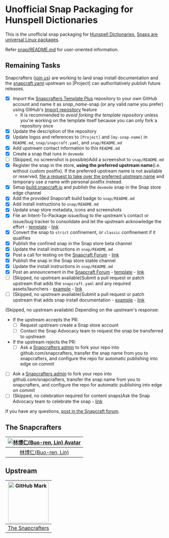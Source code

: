 # Unofficial Snap Packaging for Hunspell Dictionaries
This is the unofficial snap packaging for [Hunspell Dictionaries](https://wiki.documentfoundation.org/Language_support_of_LibreOffice), [Snaps are universal Linux packages](https://snapcraft.io).

Refer [snap/README.md](snap/README.md) for user-oriented information.

## Remaining Tasks
Snapcrafters ([join us](https://forum.snapcraft.io/t/join-snapcrafters/1325)) are working to land snap install documentation and the [snapcraft.yaml](https://github.com/Lin-Buo-Ren/snapcrafters-template-plus/blob/master/snap/snapcraft.yaml) upstream so [Project] can authoritatively publish future releases.

- [x] *Import* the [Snapcrafters Template Plus](https://github.com/Lin-Buo-Ren/snapcrafters-template-plus) repository to your own GitHub account and name it as _snap_name_-snap (or any valid name you prefer) using GitHub's [Import repository](https://github.com/new/import) feature
  - It is recommended to *avoid forking the template repository* unless you're working on the template itself because you can only fork a repository once
- [x] Update the description of the repository
- [x] Update logos and references to `[Project]` and `[my-snap-name]` in `README.md`, `snap/snapcraft.yaml`, and `snap/README.md`
- [x] Add upstream contact information to this `README.md`
- [x] Create a snap that runs in `devmode`
- [ ] (Skipped, no screenshot is possible)Add a screenshot to `snap/README.md`
- [x] Register the snap in the store, **using the preferred upstream name**(i.e. without custom postfix).  If the preferred upstream name is not available or reserved, [file a request to take over the preferred upstream name](https://dashboard.snapcraft.io/register-snap) and temporary use a name with personal postfix instead.
- [x] Setup [build.snapcraft.io](https://build.snapcraft.io) and publish the `devmode` snap in the Snap store edge channel
- [x] Add the provided Snapcraft build badge to `snap/README.md`
- [x] Add install instructions to `snap/README.md`
- [x] Update snap store metadata, icons and screenshots
- [x] File an Intent-To-Package issue/bug to the upstream's contact or issue/bug tracker to consolidate and let the upstream acknowledge the effort - [template](https://github.com/Lin-Buo-Ren/snapcrafters-template-plus/wiki/Intent-To-Package-Template) - [link](https://forum.snapcraft.io/t/intent-to-package-hunspell-dictionaries-content-snap/7154)
- [x] Convert the snap to `strict` confinement, or `classic` confinement if it qualifies
- [x] Publish the confined snap in the Snap store beta channel
- [x] Update the install instructions in `snap/README.md`
- [x] Post a call for testing on the [Snapcraft Forum](https://forum.snapcraft.io) - [link](https://forum.snapcraft.io/t/call-for-testing-the-hunspell-dictionaries-content-snap/7155)
- [x] Publish the snap in the Snap store stable channel
- [x] Update the install instructions in `snap/README.md`
- [x] Post an announcement in the [Snapcraft Forum](https://forum.snapcraft.io) - [template](https://github.com/Lin-Buo-Ren/snapcrafters-template-plus/wiki/Release-Announcement-Template) - [link](https://forum.snapcraft.io/t/the-hunspell-dictionaries-content-snap/7160)
- [ ] (Skipped, no upstream available)Submit a pull request or patch upstream that adds the `snapcraft.yaml` and any required assets/launchers - [example](https://github.com/htacg/tidy-html5/pull/749) - [link]()
- [ ] (Skipped, no upstream available)Submit a pull request or patch upstream that adds snap install documentation - [example](https://github.com/htacg/html-tidy.org/pull/11) - [link]()

(Skipped, no upstream available) Depending on the upstream's response:

- If the upstream accepts the PR:
    - [ ] Request upstream create a Snap store account
    - [ ] Contact the Snap Advocacy team to request the snap be transferred to upstream
- If the upstream rejects the PR:
    - [ ] Ask a [Snapcrafters admin](https://github.com/orgs/snapcrafters/people?query=%20role%3Aowner) to fork your repo into github.com/snapcrafters, transfer the snap name from you to snapcrafters, and configure the repo for automatic publishing into edge on commit

* [ ] Ask a [Snapcrafters admin](https://github.com/orgs/snapcrafters/people?query=%20role%3Aowner) to fork your repo into github.com/snapcrafters, transfer the snap name from you to snapcrafters, and configure the repo for automatic publishing into edge on commit
* [ ] (Skipped, no celebration required for content snaps)Ask the Snap Advocacy team to celebrate the snap - [link]()

If you have any questions, [post in the Snapcraft forum](https://forum.snapcraft.io).

## The Snapcrafters
| [![林博仁(Buo-ren, Lin) Avatar](http://gravatar.com/avatar/66a5b84972e73e895d5d68d48b1e1e21/?s=128)](https://github.com/Lin-Buo-Ren) |
| :----------------------------------------------------------: |
|          [林博仁(Buo-ren, Lin)](https://github.com/Lin-Buo-Ren)           |

## Upstream
| <a href='https://github.com/snapcrafters'><img src='https://assets-cdn.github.com/images/modules/logos_page/GitHub-Mark.png' alt='GitHub Mark' style='height: 128px' height='128px' /></a> |
| :----------------------------------------------------------: |
| [The Snapcrafters](https://github.com/snapcrafters) |
